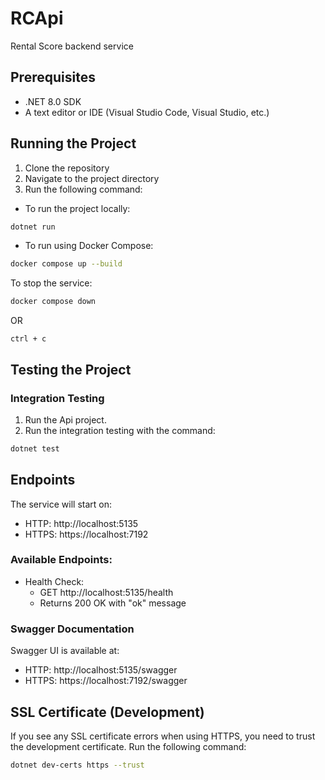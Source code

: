 # RCApi

Rental Score backend service

## Prerequisites

- .NET 8.0 SDK
- A text editor or IDE (Visual Studio Code, Visual Studio, etc.)

## Running the Project

1. Clone the repository
2. Navigate to the project directory
3. Run the following command:

- To run the project locally:
```bash
dotnet run
```

- To run using Docker Compose:
```bash
docker compose up --build
```

To stop the service:
```bash
docker compose down
```
OR
```
ctrl + c
```

## Testing the Project

### Integration Testing

1. Run the Api project.
2. Run the integration testing with the command:
```bash
dotnet test
```


## Endpoints

The service will start on:
- HTTP: http://localhost:5135
- HTTPS: https://localhost:7192

### Available Endpoints:

- Health Check: 
  - GET http://localhost:5135/health
  - Returns 200 OK with "ok" message

### Swagger Documentation

Swagger UI is available at:
- HTTP: http://localhost:5135/swagger
- HTTPS: https://localhost:7192/swagger

## SSL Certificate (Development)

If you see any SSL certificate errors when using HTTPS, you need to trust the development certificate. Run the following command:
```bash
dotnet dev-certs https --trust
```
